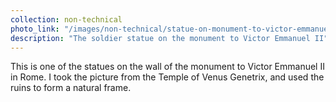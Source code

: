 ```yaml
---
collection: non-technical
photo_link: "/images/non-technical/statue-on-monument-to-victor-emmanuel-ii.jpg"
description: "The soldier statue on the monument to Victor Emmanuel II"
---
```


This is one of the statues on the wall of the monument to Victor Emmanuel II in Rome. I took the picture from the Temple of Venus Genetrix, and used the ruins to form a natural frame.
